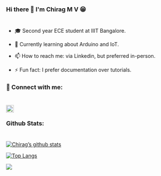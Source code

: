 ### Hi there 👋 I'm Chirag M V 😁
#
- 🎓 Second year ECE student at IIIT Bangalore.

- 🔬 Currently learning about Arduino and IoT.

- 📫 How to reach me: via Linkedin, but preferred in-person.

- ⚡ Fun fact: I prefer documentation over tutorials.


### 🤝 Connect with me:
#
<a href="https://linkedin.com/in/m-v-chirag-65b900271"><img align="left" src="https://raw.githubusercontent.com/yushi1007/yushi1007/main/images/linkedin.svg" alt="Chirag | LinkedIn" width="21px"/></a><br />


### Github Stats:
#

[![Chirag’s github stats](https://github-readme-stats.vercel.app/api?username=ChiragMV)](https://github.com/ChiragMV)

[![Top Langs](https://github-readme-stats.vercel.app/api/top-langs/?username=ChiragMV&layout=compact)](https://github.com/ChiragMV)

![](https://komarev.com/ghpvc/?username=ChiragMV&color=green)

<!--
**ChiragMV/ChiragMV** is a ✨ _special_ ✨ repository because its `README.md` (this file) appears on your GitHub profile.



Here are some ideas to get you started:

- 🔭 I’m currently working on ...
- 🌱 I’m currently learning ...
- 👯 I’m looking to collaborate on ...
- 🤔 I’m looking for help with ...
- 💬 Ask me about ...

- 😄 Pronouns: ...
-->
